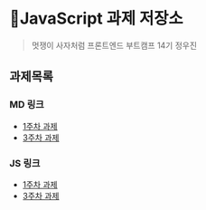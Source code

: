 # 📌JavaScript 과제 저장소

> 멋쟁이 사자처럼 프론트엔드 부트캠프 14기
> 정우진

## 과제목록

### MD 링크

- [1주차 과제](./src/md/01-homwork.md)
- [3주차 과제](./src/md/03-homwork.md)

### JS 링크

- [1주차 과제](./src/js/01-homework.js)
- [3주차 과제](./src/js/03-homework.js)
